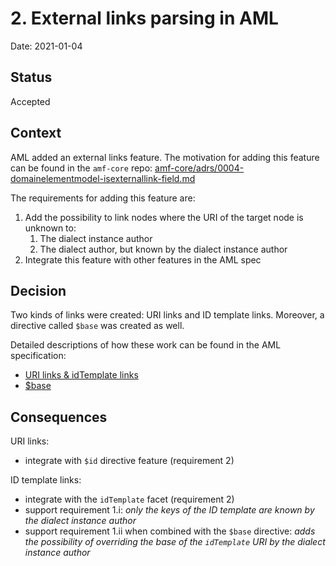 # 2. External links parsing in AML

Date: 2021-01-04

## Status

Accepted

## Context

AML added an external links feature. The motivation for adding this feature can be found in the `amf-core` repo: [amf-core/adrs/0004-domainelementmodel-isexternallink-field.md](https://github.com/aml-org/amf-core/blob/master/adrs/0004-domainelementmodel-isexternallink-field.md)

The requirements for adding this feature are:
1. Add the possibility to link nodes where the URI of the target node is unknown to:
   1. The dialect instance author
   2. The dialect author, but known by the dialect instance author
2. Integrate this feature with other features in the AML spec

## Decision

Two kinds of links were created: URI links and ID template links. Moreover, a directive called `$base` was created as well.

Detailed descriptions of how these work can be found in the AML specification:
* [URI links & idTemplate links](https://github.com/aml-org/aml-spec/blob/master/dialects.md#document-nodes-linking)
* [$base](https://github.com/aml-org/aml-spec/blob/master/dialects.md#overriding-the-base-of-an-iduri)

## Consequences
URI links:
* integrate with `$id` directive feature (requirement 2)

ID template links:
* integrate with the `idTemplate` facet (requirement 2)
* support requirement 1.i: _only the keys of the ID template are known by the dialect instance author_
* support requirement 1.ii when combined with the `$base` directive: _adds the possibility of overriding the base of the 
`idTemplate` URI by the dialect instance author_
